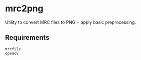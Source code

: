 # mrc2png
Utility to convert MRC files to PNG + apply basic preprocessing.

## Requirements

```
mrcfile
opencv
```